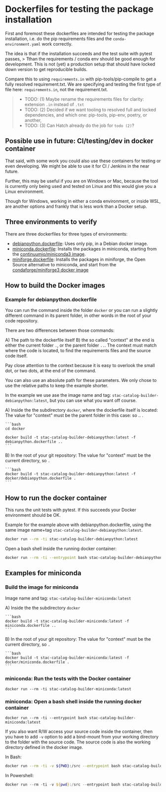 # Dockerfiles for testing the package installation

First and foremost these dockerfiles are intended for testing the package installation, i.e.
do the pip requirements files and the `conda-environment.yaml` work correctly.

The idea is that if the installation succeeds and the test suite with pytest passes, > Tthan the requirements / conda env should be good enough for development.
This is not (yet) a production setup that should have locked down version to get reproducible builds.

Compare this to using `requirements.in` with pip-tools/pip-compile to get a fully resolved requirement.txt.
We are specifying and testing the first type of file here: `requirements.in`, not the requirement.txt.

> - TODO: (1) Maybe rename the requirements files for clarity: extension `.in` instead of `.txt`
> - TODO: (2) Decided if we want tooling to resolved full and locked dependencies, and which one: pip-tools, pip-env, poetry, or another,
> - TODO: (3) Can Hatch already do the job for `todo (2)`?

## Possible use in future: CI/testing/dev in docker container

That said, with some work you could also use these containers for testing or even developing.
We might be able to use it for CI / Jenkins in the near future.

Further, this may be useful if you are on Windows or Mac, because the tool is currently only being used and tested on Linux and this would give you a Linux environment.

Though for Windows, working in either a conda environment, or inside WSL, are another options and frankly that is less work than a Docker setup.

## Three environments to verify

There are three dockerfiles for three types of environments:

- [debianpython.dockerfile](debianpython.dockerfile): Uses only pip, in a Debian docker image.
- [miniconda.dockerfile](miniconda.dockerfile): Installs the packages in miniconda, starting from the [continuumio/miniconda3 image](https://hub.docker.com/r/continuumio/miniconda3).
- [miniforge.dockerfile](miniforge.dockerfile): Installs the packages in miniforge, the Open Source alternative to miniconda, and start from the [condaforge/miniforge3 docker image](https://hub.docker.com/r/condaforge/miniforge3)

## How to build the Docker images

### Example for debianpython.dockerfile

You can run the command inside the folder `docker` or you can run a slightly
different command in its parent folder, in other words in the root of your code repository.

There are two differences between those commands:

A) The path to the dockerfile itself
B) the so called "context" at the end is either the current folder `.`, or the parent folder `..`. The context must match where the code is located, to find the requirements files and the source code itself.

Pay close attention to the context because it is easy to overlook the small dot, or two dots, at the end of the command.

You can also use an absolute path for these parameters. We only chose to use the relative paths to keep the example shorter.

In the example we use ase the image name and tag: `stac-catalog-builder-debianpython:latest`, but you can use what you want off course.

A) Inside the the subdirectory `docker`, where the dockerfile itself is located:
    The value for "context" must be the parent folder in this case: so .. .

    ```bash
    cd docker

    docker build -t stac-catalog-builder-debianpython:latest -f debianpython.dockerfile ..
    ```


B) In the root of your git repository:
    The value for "context" must be the current directory, so `.`

    ```bash
    docker build -t stac-catalog-builder-debianpython:latest -f docker/debianpython.dockerfile .
    ```

## How to run the docker container

This runs the unit tests with pytest. If this succeeds your Docker environment should be OK.

Example for the example above with debianpython.dockerfile, using the same image name+tag
`stac-catalog-builder-debianpython:latest`.

```bash
docker run --rm -ti stac-catalog-builder-debianpython:latest
```

Open a bash shell inside the running docker container:

```bash
docker run --rm -ti --entrypoint bash stac-catalog-builder-debianpython:latest
```

## Examples for miniconda

### Build the image for miniconda

Image name and tag: `stac-catalog-builder-miniconda:latest`

A) Inside the the subdirectory `docker`

    ```bash
    docker build -t stac-catalog-builder-miniconda:latest -f miniconda.dockerfile ..
    ```


B) In the root of your git repository:
    The value for "context" must be the current directory, so `.`

    ```bash
    docker build -t stac-catalog-builder-miniconda:latest -f docker/miniconda.dockerfile .
    ```

### miniconda: Run the tests with the Docker container

```shell
docker run --rm -ti stac-catalog-builder-miniconda:latest
```

### miniconda: Open a bash shell inside the running docker container

```shell
docker run --rm -ti --entrypoint bash stac-catalog-builder-miniconda:latest
```

If you also want R/W access your source code inside the container, then you have to add `-v` option to add a bind-mount from your working directory to the folder with the source code. The source code is also the working directory defined in the docker image.

In Bash:

```bash
docker run --rm -ti -v ${PWD}:/src --entrypoint bash stac-catalog-builder-miniconda:latest
```

In Powershell:

```powershell
docker run --rm -ti -v ${pwd}:/src --entrypoint bash stac-catalog-builder-miniconda:latest
```
